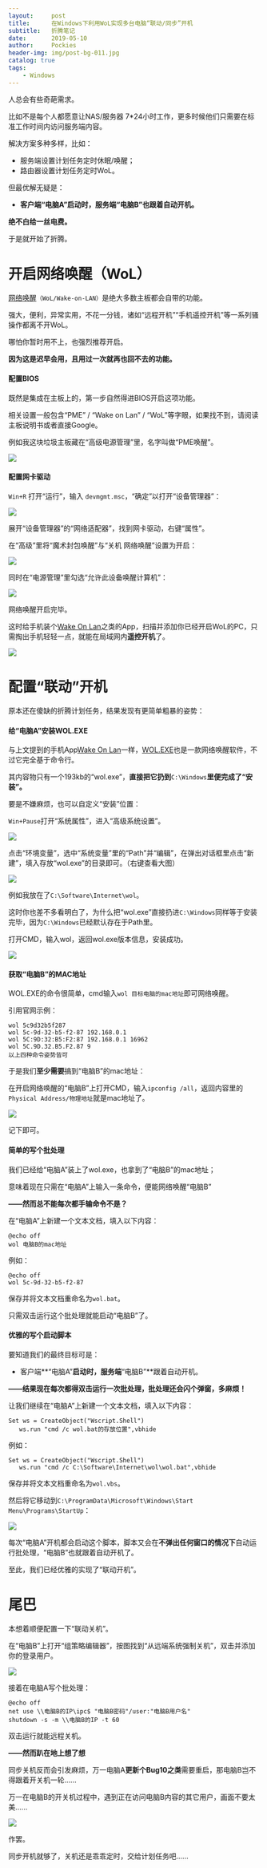 ```yaml
---
layout:     post
title:      在Windows下利用WoL实现多台电脑“联动/同步”开机
subtitle:   折腾笔记
date:       2019-05-10
author:     Pockies
header-img: img/post-bg-011.jpg
catalog: true
tags:
    - Windows
---
```


人总会有些奇葩需求。

比如不是每个人都愿意让NAS/服务器 7*24小时工作，更多时候他们只需要在标准工作时间内访问服务端内容。

解决方案多种多样，比如：

- 服务端设置计划任务定时休眠/唤醒；
- 路由器设置计划任务定时WoL。

但最优解无疑是：

- **客户端“电脑A”启动时，服务端“电脑B”也跟着自动开机。**

**绝不白给一丝电费。**

于是就开始了折腾。

# 开启网络唤醒（WoL）

[网络唤醒](https://zh.wikipedia.org/wiki/%E7%B6%B2%E8%B7%AF%E5%96%9A%E9%86%92)`（WoL/Wake-on-LAN）`是绝大多数主板都会自带的功能。

强大，便利，异常实用，不花一分钱，诸如“远程开机”“手机遥控开机”等一系列骚操作都离不开WoL。

哪怕你暂时用不上，也强烈推荐开启。

**因为这是迟早会用，且用过一次就再也回不去的功能。**

#### 配置BIOS

既然是集成在主板上的，第一步自然得进BIOS开启这项功能。

相关设置一般包含“PME” / “Wake on Lan” / “WoL”等字眼，如果找不到，请阅读主板说明书或者直接Google。

例如我这块垃圾主板藏在“高级电源管理”里，名字叫做“PME唤醒”。

![](https://raw.githubusercontent.com/Pockies/pic/master/741f9461ly1g2wassl4eij21400mm4m0.jpg)

#### 配置网卡驱动

`Win+R` 打开“运行”，输入 `devmgmt.msc`，“确定”以打开“设备管理器”：

![](https://raw.githubusercontent.com/Pockies/pic/master/%E8%BF%90%E8%A1%8C(473).png)

展开“设备管理器”的“网络适配器”，找到网卡驱动，右键“属性”。

在“高级”里将“魔术封包唤醒”与“关机 网络唤醒”设置为开启：

![](https://raw.githubusercontent.com/Pockies/pic/master/Realtek%20PCIe%20GBE%20Family%20Controller%20%E5%B1%9E%E6%80%A7(471).png)

同时在“电源管理”里勾选“允许此设备唤醒计算机”：

![](https://raw.githubusercontent.com/Pockies/pic/master/Realtek%20PCIe%20GBE%20Family%20Controller%20%E5%B1%9E%E6%80%A7(475).png)

网络唤醒开启完毕。

这时给手机装个[Wake On Lan](https://play.google.com/store/apps/details?id=co.uk.mrwebb.wakeonlan)之类的App，扫描并添加你已经开启WoL的PC，只需掏出手机轻轻一点，就能在局域网内**遥控开机**了。

![](https://raw.githubusercontent.com/Pockies/pic/master/Screenshot_20190510-171940.png)

# 配置“联动”开机

原本还在傻缺的折腾计划任务，结果发现有更简单粗暴的姿势：

#### 给“电脑A”安装WOL.EXE

与上文提到的手机App[Wake On Lan](https://play.google.com/store/apps/details?id=co.uk.mrwebb.wakeonlan)一样，[WOL.EXE](https://www.gammadyne.com/cmdline.htm#wol)也是一款网络唤醒软件，不过它完全基于命令行。

其内容物只有一个193kb的“wol.exe”，**直接把它扔到**`C:\Windows`**里便完成了“安装”。**

要是不嫌麻烦，也可以自定义“安装”位置：

`Win+Pause`打开“系统属性”，进入“高级系统设置”。

![](https://raw.githubusercontent.com/Pockies/pic/master/%E7%B3%BB%E7%BB%9F(479).png)

点击“环境变量”，选中“系统变量”里的“Path”并“编辑”，在弹出对话框里点击“新建”，填入存放“wol.exe”的目录即可。（右键查看大图）

![](https://raw.githubusercontent.com/Pockies/pic/master/%E7%BC%96%E8%BE%91%E7%8E%AF%E5%A2%83%E5%8F%98%E9%87%8F(480).png)

例如我放在了`C:\Software\Internet\wol`。

这时你也差不多看明白了，为什么把“wol.exe”直接扔进`C:\Windows`同样等于安装完毕，因为`C:\Windows`已经默认存在于Path里。

打开CMD，输入wol，返回wol.exe版本信息，安装成功。

![](https://raw.githubusercontent.com/Pockies/pic/master/Administrator_%20%E5%91%BD%E4%BB%A4%E6%8F%90%E7%A4%BA%E7%AC%A6(481).png)

#### 获取“电脑B”的MAC地址

WOL.EXE的命令很简单，cmd输入`wol 目标电脑的mac地址`即可网络唤醒。

引用官网示例：

```
wol 5c9d32b5f287
wol 5c-9d-32-b5-f2-87 192.168.0.1
wol 5C:9D:32:B5:F2:87 192.168.0.1 16962
wol 5C.9D.32.B5.F2.87 9
以上四种命令姿势皆可
```

于是我们**至少需要**搞到“电脑B”的mac地址：

在开启网络唤醒的“电脑B”上打开CMD，输入`ipconfig /all`，返回内容里的`Physical Address/物理地址`就是mac地址了。

![](https://raw.githubusercontent.com/Pockies/pic/master/Administrator_%20%E5%91%BD%E4%BB%A4%E6%8F%90%E7%A4%BA%E7%AC%A6(477).png)

记下即可。

#### 简单的写个批处理

我们已经给“电脑A”装上了wol.exe，也拿到了“电脑B”的mac地址；

意味着现在只需在“电脑A”上输入一条命令，便能网络唤醒“电脑B”

**——然而总不能每次都手输命令不是？**

在“电脑A”上新建一个文本文档，填入以下内容：

```
@echo off
wol 电脑B的mac地址
```

例如：

```
@echo off
wol 5c-9d-32-b5-f2-87
```

保存并将文本文档重命名为`wol.bat`。

只需双击运行这个批处理就能启动“电脑B”了。

#### 优雅的写个启动脚本

要知道我们的最终目标可是：

- 客户端**“电脑A”**启动时，服务端**“电脑B”**跟着自动开机。

**——结果现在每次都得双击运行一次批处理，批处理还会闪个弹窗，多麻烦！**

让我们继续在“电脑A”上新建一个文本文档，填入以下内容：

```
Set ws = CreateObject("Wscript.Shell") 
   ws.run "cmd /c wol.bat的存放位置",vbhide
```

例如：

```
Set ws = CreateObject("Wscript.Shell") 
   ws.run "cmd /c C:\Software\Internet\wol\wol.bat",vbhide
```

保存并将文本文档重命名为`wol.vbs`。

然后将它移动到`C:\ProgramData\Microsoft\Windows\Start Menu\Programs\StartUp`：

![](https://raw.githubusercontent.com/Pockies/pic/master/%E5%90%AF%E5%8A%A8(482).png)

每次“电脑A”开机都会启动这个脚本，脚本又会在**不弹出任何窗口的情况下**自动运行批处理，“电脑B”也就跟着自动开机了。

至此，我们已经优雅的实现了“联动开机”。

# 尾巴

本想着顺便配置一下“联动关机”。

在“电脑B”上打开“组策略编辑器”，按图找到“从远端系统强制关机”，双击并添加你的登录用户。

![](https://raw.githubusercontent.com/Pockies/pic/master/POCKIES-NAS%20-%20%E8%BF%9C%E7%A8%8B%E6%A1%8C%E9%9D%A2%E8%BF%9E%E6%8E%A5(483).png)

接着在电脑A写个批处理：

```
@echo off
net use \\电脑B的IP\ipc$ "电脑B密码"/user:"电脑B用户名"
shutdown -s -m \\电脑B的IP -t 60
```

双击运行就能远程关机。

**——然而趴在地上想了想**

同步关机反而会引发麻烦，万一电脑A**更新个Bug10之类**需要重启，那电脑B岂不得跟着开关机一轮......

万一在电脑B的开关机过程中，遇到正在访问电脑B内容的其它用户，画面不要太美......

![](https://raw.githubusercontent.com/Pockies/pic/master/(201)2.png)

作罢。

同步开机就够了，关机还是乖乖定时，交给计划任务吧......